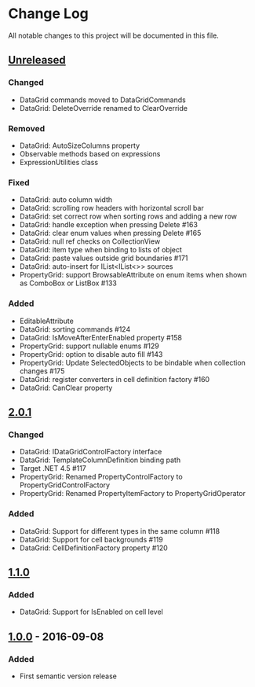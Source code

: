 # Change Log
All notable changes to this project will be documented in this file.

## [Unreleased]
### Changed
- DataGrid commands moved to DataGridCommands
- DataGrid: DeleteOverride renamed to ClearOverride

### Removed
- DataGrid: AutoSizeColumns property
- Observable methods based on expressions
- ExpressionUtilities class

### Fixed
- DataGrid: auto column width
- DataGrid: scrolling row headers with horizontal scroll bar
- DataGrid: set correct row when sorting rows and adding a new row 
- DataGrid: handle exception when pressing Delete #163
- DataGrid: clear enum values when pressing Delete #165
- DataGrid: null ref checks on CollectionView
- DataGrid: item type when binding to lists of object
- DataGrid: paste values outside grid boundaries #171
- DataGrid: auto-insert for IList<IList<>> sources
- PropertyGrid: support BrowsableAttribute on enum items when shown as ComboBox or ListBox #133

### Added
- EditableAttribute
- DataGrid: sorting commands #124
- DataGrid: IsMoveAfterEnterEnabled property #158
- PropertyGrid: support nullable enums #129
- PropertyGrid: option to disable auto fill #143
- PropertyGrid: Update SelectedObjects to be bindable when collection changes #175
- DataGrid: register converters in cell definition factory #160
- DataGrid: CanClear property

## [2.0.1]
### Changed
- DataGrid: IDataGridControlFactory interface
- DataGrid: TemplateColumnDefinition binding path
- Target .NET 4.5 #117
- PropertyGrid: Renamed PropertyControlFactory to PropertyGridControlFactory
- PropertyGrid: Renamed PropertyItemFactory to PropertyGridOperator

### Added
- DataGrid: Support for different types in the same column #118
- DataGrid: Support for cell backgrounds #119
- DataGrid: CellDefinitionFactory property #120

## [1.1.0]
### Added
- DataGrid: Support for IsEnabled on cell level

## [1.0.0] - 2016-09-08
### Added
- First semantic version release

[Unreleased]: https://github.com/objorke/PropertyTools/compare/v2.0.1...HEAD
[2.0.1]: https://github.com/objorke/PropertyTools/compare/v2.0.1...v1.1.0
[1.1.0]: https://github.com/objorke/PropertyTools/compare/v1.0.0...v1.1.0
[1.0.0]: https://github.com/objorke/PropertyTools/compare/v0.1.0...v1.0.0
